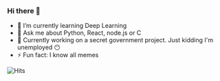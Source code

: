 ### Hi there 👋

- 🌱 I’m currently learning Deep Learning
- 💬 Ask me about Python, React, node.js or C
- 💼 Currently working on a secret government project. Just kidding I'm unemployed 😶
- ⚡ Fun fact: I know all memes

![Hits](https://hitcounter.pythonanywhere.com/count/tag.svg?url=https%3A%2F%2Fgithub.com%2Fwhoanuragverma)


